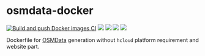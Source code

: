 # osmdata-docker

[![Build and push Docker images CI](https://github.com/rnicrosoft-studio/osmdata-docker/actions/workflows/docker-build-publish.yml/badge.svg)](https://github.com/rnicrosoft-studio/osmdata-docker/actions/workflows/docker-build-publish.yml)
![](https://img.shields.io/badge/OSMData-docker-brightgreen)
![](https://img.shields.io/docker/image-size/rnicrosoft/osmdata/latest)
![](https://img.shields.io/docker/pulls/rnicrosoft/osmdata)
![](https://img.shields.io/badge/maintainer-rnicrosoft-blue)

Dockerfile for [OSMData](https://github.com/fossgis/osmdata) generation without `hcloud` platform requirement and website part.
